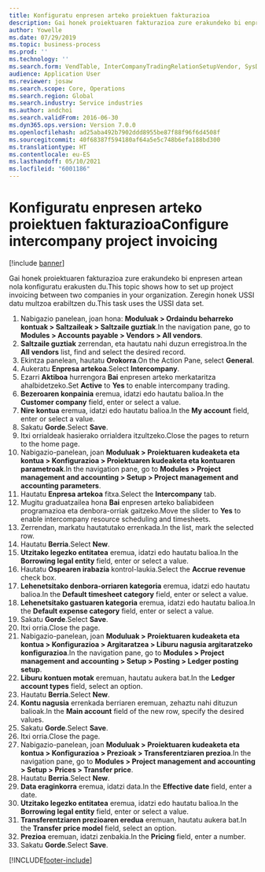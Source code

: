 ```yaml
---
title: Konfiguratu enpresen arteko proiektuen fakturazioa
description: Gai honek proiektuaren fakturazioa zure erakundeko bi enpresen artean nola konfiguratu erakusten du.
author: Yowelle
ms.date: 07/29/2019
ms.topic: business-process
ms.prod: ''
ms.technology: ''
ms.search.form: VendTable, InterCompanyTradingRelationSetupVendor, SysDataAreaSelectLookup, ProjParameters, ProjPosting, ProjTransferPrice
audience: Application User
ms.reviewer: josaw
ms.search.scope: Core, Operations
ms.search.region: Global
ms.search.industry: Service industries
ms.author: andchoi
ms.search.validFrom: 2016-06-30
ms.dyn365.ops.version: Version 7.0.0
ms.openlocfilehash: ad25aba492b7902ddd8955be87f88f96f6d4508f
ms.sourcegitcommit: 40f68387f594180af64a5e5c748b6efa188bd300
ms.translationtype: HT
ms.contentlocale: eu-ES
ms.lasthandoff: 05/10/2021
ms.locfileid: "6001186"
---
```

# <a name="configure-intercompany-project-invoicing"></a><span data-ttu-id="08d68-103">Konfiguratu enpresen arteko proiektuen fakturazioa</span><span class="sxs-lookup"><span data-stu-id="08d68-103">Configure intercompany project invoicing</span></span>

[!include [banner](../../includes/banner.md)]

<span data-ttu-id="08d68-104">Gai honek proiektuaren fakturazioa zure erakundeko bi enpresen artean nola konfiguratu erakusten du.</span><span class="sxs-lookup"><span data-stu-id="08d68-104">This topic shows how to set up project invoicing between two companies in your organization.</span></span> <span data-ttu-id="08d68-105">Zeregin honek USSI datu multzoa erabiltzen du.</span><span class="sxs-lookup"><span data-stu-id="08d68-105">This task uses the USSI data set.</span></span>

1. <span data-ttu-id="08d68-106">Nabigazio panelean, joan hona: **Moduluak > Ordaindu beharreko kontuak > Saltzaileak > Saltzaile guztiak**.</span><span class="sxs-lookup"><span data-stu-id="08d68-106">In the navigation pane, go to **Modules > Accounts payable > Vendors > All vendors**.</span></span>
2. <span data-ttu-id="08d68-107">**Saltzaile guztiak** zerrendan, eta hautatu nahi duzun erregistroa.</span><span class="sxs-lookup"><span data-stu-id="08d68-107">In the **All vendors** list, find and select the desired record.</span></span>
3. <span data-ttu-id="08d68-108">Ekintza panelean, hautatu **Orokorra**.</span><span class="sxs-lookup"><span data-stu-id="08d68-108">On the Action Pane, select **General**.</span></span>
4. <span data-ttu-id="08d68-109">Aukeratu **Enpresa artekoa**.</span><span class="sxs-lookup"><span data-stu-id="08d68-109">Select **Intercompany**.</span></span>
5. <span data-ttu-id="08d68-110">Ezarri **Aktiboa** hurrengora **Bai** enpresen arteko merkataritza ahalbidetzeko.</span><span class="sxs-lookup"><span data-stu-id="08d68-110">Set **Active** to **Yes** to enable intercompany trading.</span></span>
6. <span data-ttu-id="08d68-111">**Bezeroaren konpainia** eremua, idatzi edo hautatu balioa.</span><span class="sxs-lookup"><span data-stu-id="08d68-111">In the **Customer company** field, enter or select a value.</span></span>
7. <span data-ttu-id="08d68-112">**Nire kontua** eremua, idatzi edo hautatu balioa.</span><span class="sxs-lookup"><span data-stu-id="08d68-112">In the **My account** field, enter or select a value.</span></span>
8. <span data-ttu-id="08d68-113">Sakatu **Gorde**.</span><span class="sxs-lookup"><span data-stu-id="08d68-113">Select **Save**.</span></span>
9. <span data-ttu-id="08d68-114">Itxi orrialdeak hasierako orrialdera itzultzeko.</span><span class="sxs-lookup"><span data-stu-id="08d68-114">Close the pages to return to the home page.</span></span>
10. <span data-ttu-id="08d68-115">Nabigazio-panelean, joan **Moduluak > Proiektuaren kudeaketa eta kontua > Konfigurazioa > Proiektuaren kudeaketa eta kontuaren parametroak**.</span><span class="sxs-lookup"><span data-stu-id="08d68-115">In the navigation pane, go to **Modules > Project management and accounting > Setup > Project management and accounting parameters**.</span></span>
11. <span data-ttu-id="08d68-116">Hautatu **Enpresa artekoa** fitxa.</span><span class="sxs-lookup"><span data-stu-id="08d68-116">Select the **Intercompany** tab.</span></span>
12. <span data-ttu-id="08d68-117">Mugitu graduatzailea hona **Bai** enpresen arteko baliabideen programazioa eta denbora-orriak gaitzeko.</span><span class="sxs-lookup"><span data-stu-id="08d68-117">Move the slider to **Yes** to enable intercompany resource scheduling and timesheets.</span></span>
13. <span data-ttu-id="08d68-118">Zerrendan, markatu hautatutako errenkada.</span><span class="sxs-lookup"><span data-stu-id="08d68-118">In the list, mark the selected row.</span></span>
14. <span data-ttu-id="08d68-119">Hautatu **Berria**.</span><span class="sxs-lookup"><span data-stu-id="08d68-119">Select **New**.</span></span>
15. <span data-ttu-id="08d68-120">**Utzitako legezko entitatea** eremua, idatzi edo hautatu balioa.</span><span class="sxs-lookup"><span data-stu-id="08d68-120">In the **Borrowing legal entity** field, enter or select a value.</span></span>
16. <span data-ttu-id="08d68-121">Hautatu **Ospearen irabazia** kontrol-laukia.</span><span class="sxs-lookup"><span data-stu-id="08d68-121">Select the **Accrue revenue** check box.</span></span>
17. <span data-ttu-id="08d68-122">**Lehenetsitako denbora-orriaren kategoria** eremua, idatzi edo hautatu balioa.</span><span class="sxs-lookup"><span data-stu-id="08d68-122">In the **Default timesheet category** field, enter or select a value.</span></span>
18. <span data-ttu-id="08d68-123">**Lehenetsitako gastuaren kategoria** eremua, idatzi edo hautatu balioa.</span><span class="sxs-lookup"><span data-stu-id="08d68-123">In the **Default expense category** field, enter or select a value.</span></span>
19. <span data-ttu-id="08d68-124">Sakatu **Gorde**.</span><span class="sxs-lookup"><span data-stu-id="08d68-124">Select **Save**.</span></span>
20. <span data-ttu-id="08d68-125">Itxi orria.</span><span class="sxs-lookup"><span data-stu-id="08d68-125">Close the page.</span></span>
21. <span data-ttu-id="08d68-126">Nabigazio-panelean, joan **Moduluak > Proiektuaren kudeaketa eta kontua > Konfigurazioa > Argitaratzea > Liburu nagusia argitaratzeko konfigurazioa**.</span><span class="sxs-lookup"><span data-stu-id="08d68-126">In the navigation pane, go to **Modules > Project management and accounting > Setup > Posting > Ledger posting setup**.</span></span>
22. <span data-ttu-id="08d68-127">**Liburu kontuen motak** eremuan, hautatu aukera bat.</span><span class="sxs-lookup"><span data-stu-id="08d68-127">In the **Ledger account types** field, select an option.</span></span>
23. <span data-ttu-id="08d68-128">Hautatu **Berria**.</span><span class="sxs-lookup"><span data-stu-id="08d68-128">Select **New**.</span></span>
24. <span data-ttu-id="08d68-129">**Kontu nagusia** errenkada berriaren eremuan, zehaztu nahi dituzun balioak.</span><span class="sxs-lookup"><span data-stu-id="08d68-129">In the **Main account** field of the new row, specify the desired values.</span></span>
25. <span data-ttu-id="08d68-130">Sakatu **Gorde**.</span><span class="sxs-lookup"><span data-stu-id="08d68-130">Select **Save**.</span></span>
26. <span data-ttu-id="08d68-131">Itxi orria.</span><span class="sxs-lookup"><span data-stu-id="08d68-131">Close the page.</span></span>
27. <span data-ttu-id="08d68-132">Nabigazio-panelean, joan **Moduluak > Proiektuaren kudeaketa eta kontua > Konfigurazioa > Prezioak > Transferentziaren prezioa**.</span><span class="sxs-lookup"><span data-stu-id="08d68-132">In the navigation pane, go to **Modules > Project management and accounting > Setup > Prices > Transfer price**.</span></span>
28. <span data-ttu-id="08d68-133">Hautatu **Berria**.</span><span class="sxs-lookup"><span data-stu-id="08d68-133">Select **New**.</span></span>
29. <span data-ttu-id="08d68-134">**Data eraginkorra** eremua, idatzi data.</span><span class="sxs-lookup"><span data-stu-id="08d68-134">In the **Effective date** field, enter a date.</span></span>
30. <span data-ttu-id="08d68-135">**Utzitako legezko entitatea** eremua, idatzi edo hautatu balioa.</span><span class="sxs-lookup"><span data-stu-id="08d68-135">In the **Borrowing legal entity** field, enter or select a value.</span></span>
31. <span data-ttu-id="08d68-136">**Transferentziaren prezioaren eredua** eremuan, hautatu aukera bat.</span><span class="sxs-lookup"><span data-stu-id="08d68-136">In the **Transfer price model** field, select an option.</span></span>
32. <span data-ttu-id="08d68-137">**Prezioa** eremuan, idatzi zenbakia.</span><span class="sxs-lookup"><span data-stu-id="08d68-137">In the **Pricing** field, enter a number.</span></span>
33. <span data-ttu-id="08d68-138">Sakatu **Gorde**.</span><span class="sxs-lookup"><span data-stu-id="08d68-138">Select **Save**.</span></span>



[!INCLUDE[footer-include](../../includes/footer-banner.md)]